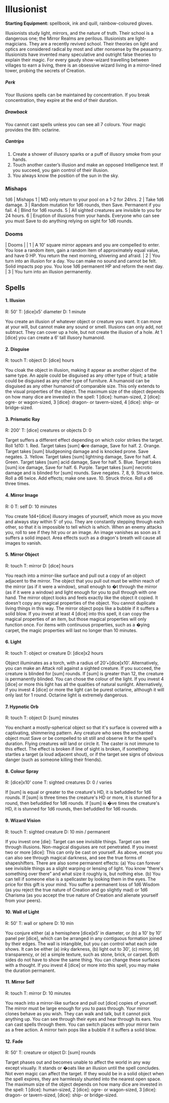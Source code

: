 # Illusionist 

**Starting Equipment:** spellbook, ink and quill, rainbow-coloured
gloves.

Illusionists study light, mirrors, and the nature of truth. Their
school is a dangerous one; the Mirror Realms are perilous.
Illusionists are light-magicians. They are a recently revived
school. Their theories on light and optics are considered radical
by most and utter nonsense by the peasantry. Illusionists have
invented many speculative and outright false theories to explain
their magic. For every gaudy show-wizard travelling between
villages to earn a living, there is an obsessive wizard living in a
mirror-lined tower, probing the secrets of Creation.

##### Perk

Your Illusions spells can be maintained by concentration. If you
break concentration, they expire at the end of their duration.

##### Drawback

You cannot cast spells unless you can see all 7 colours. Your
magic provides the 8th: octarine.

##### Cantrips

1. Create a shower of illusory sparks or a puff of illusory smoke from your hands.
2. Touch another caster’s illusion and make an opposed Intelligence test. If you succeed, you gain control of their illusion.
3. You always know the position of the sun in the sky.

### Mishaps

1d6 | Mishaps
1 | MD only return to your pool on a 1-2 for 24hrs.
2 | Take 1d6 damage.
3 | Random mutation for 1d6 rounds, then Save. Permanent if you fail.
4 | Blind for 1d6 rounds.
5 | All sighted creatures are invisible to you for 24 hours.
6 | Eruption of illusions from your hands. Everyone who can see you must Save to do anything relying on sight for 1d6 rounds.

### Dooms 

| Dooms |
| 1 | A 10’ square mirror appears and you are compelled to enter. You lose a random item, gain a random item of approximately equal value, and have 0 HP. You return the next morning, shivering and afraid.
| 2 | You turn into an illusion for a day. You can make no sound and cannot be felt. Solid impacts pop you. You lose 1d6 permanent HP and reform the next day.
| 3 | You turn into an illusion permanently.

## Spells

#### 1. Illusion

R: 50' T: [dice]x5' diameter D: 1 minute

You create an illusion of whatever object or creature you want. It can move at
your will, but cannot make any sound or smell. Illusions can only add, not
subtract. They can cover up a hole, but not create the illusion of a hole. At 1
[dice] you can create a 6’ tall illusory humanoid.

#### 2. Disguise

R: touch T: object D: [dice] hours

You cloak the object in illusion, making it appear as another object of the
same
type. An apple could be disguised as any other type of fruit; a table could be
disguised as any other type of furniture. A humanoid can be disguised as any
other humanoid of comparable size. This only extends to the visual properties
of
the object. The maximum size of the object depends on how many dice are
invested in the spell: 1 [dice]: human-sized, 2 [dice]: ogre- or wagon-sized, 3 [dice]: dragon- or tavern-sized, 4 [dice]: ship- or bridge-sized.

#### 3. Prismatic Ray

R: 200' T: [dice] creatures or objects D: 0

Target suffers a different effect depending on which color strikes the target.
Roll
1d10: 1. Red. Target takes [sum] �re damage, Save for half. 2. Orange. Target
takes [sum] bludgeoning damage and is knocked prone. Save negates. 3.
Yellow. Target takes [sum] lightning damage, Save for half. 4. Green. Target
takes [sum] acid damage, Save for half. 5. Blue. Target takes [sum] ice damage,
Save for half. 6. Purple. Target takes [sum] necrotic damage and is blinded for
[sum] rounds. Save negates. 7, 8, 9. Struck twice. Roll a d6 twice. Add
effects;
make one save. 10. Struck thrice. Roll a d6 three times.

#### 4. Mirror Image

R: 0 T: self D: 10 minutes

You create 1d4+[dice] illusory images of yourself, which move as you move and
always stay within 5' of you. They are constantly stepping through each other,
so
that it is impossible to tell which is which. When an enemy attacks you, roll
to see
if they hit you or an image. An image vanishes as soon as it suffers a solid
impact. Area effects such as a dragon's breath will cause all images to vanish.

#### 5. Mirror Object

R: touch T: mirror D: [dice] hours

You reach into a mirror-like surface and pull out a copy of an object adjacent
to
the mirror. The object that you pull out must be within reach of the mirror (as
if it
were a window), small enough to �t through the mirror (as if it were a window)
and light enough for you to pull through with one hand. The mirror object looks
and feels exactly like the object it copied. It doesn't copy any magical
properties
of the object. You cannot duplicate living things in this way. The mirror
object
pops like a bubble if it suffers a solid blow. If you invest at least 4 [dice]
into this
spell, it can copy the magical properties of an item, but those magical
properties
will only function once. For items with continuous properties, such as a �ying
carpet, the magic properties will last no longer than 10 minutes.

#### 6. Light


R: touch T: object or creature D: [dice]x2 hours

Object illuminates as a torch, with a radius of 20’+[dice]x10’. Alternatively,
you
can make an Attack roll against a sighted creature. If you succeed, the
creature
is blinded for [sum] rounds. If [sum] is greater than 12, the creature is
permanently blinded. You can chose the colour of the light. If you invest 4
[dice]
or more this light has all the qualities of natural sunlight. Alternatively, if
you
invest 4 [dice] or more the light can be purest octarine, although it will only
last
for 1 round. Octarine light is extremely dangerous.

#### 7. Hypnotic Orb

R: touch T: object D: [sum] minutes

You enchant a mostly-spherical object so that it's surface is covered with a
captivating, shimmering pattern. Any creature who sees the enchanted object
must Save or be compelled to sit still and observe it for the spell's duration.
Flying creatures will land or circle it. The caster is not immune to this
effect. The
effect is broken if line of sight is broken, if something startles a target (a
loud
adjacent shout), or if the target see signs of obvious danger (such as someone
killing their friends).

#### 8. Colour Spray

R: [dice]x10' cone T: sighted creatures D: 0 / varies

If [sum] is equal or greater to the creature's HD, it is befuddled for 1d6
rounds. If
[sum] is three times the creature's HD or more, it is stunned for a round, then
befuddled for 1d6 rounds. If [sum] is �ve times the creature's HD, it is
stunned for
1d6 rounds, then befuddled for 1d6 rounds.

#### 9. Wizard Vision

R: touch T: sighted creature D: 10 min / permanent

If you invest one [die]: Target can see invisible things. Target can see
through
illusions. Non-magical disguises are not penetrated.
If you invest two or more [dice]: This can only be cast on yourself. As above,
except you can also see through magical darkness, and see the true forms of
shapeshifters. There are also some permanent effects: (a) You can forever see
invisible things as a slight warping or lensing of light. You know “there's
something over there” and what size it roughly is, but nothing else. (b) You
can
tell if someone else is a spellcaster by looking them in the eyes.
The price for this gift is your mind. You suffer a permanent loss of 1d6 Wisdom
(as you reject the true nature of Creation and go slightly mad) or 1d6 Charisma
(as you accept the true nature of Creation and alienate yourself from your
peers).

#### 10. Wall of Light

R: 50' T: wall or sphere D: 10 min

You conjure either (a) a hemisphere [dice]x5’ in diameter, or (b) a 10' by 10'
panel per [dice], which can be arranged in any contiguous formation joined by
their edges. The wall is intangible, but you can control what each side shows.
It
can be either (a) inky darkness, (b) light out to 30', (c) mirror, (d)
transparency, or
(e) a simple texture, such as stone, brick, or carpet. Both sides do not have
to
show the same thing. You can change these surfaces with a thought. If you
invest 4 [dice] or more into this spell, you may make the duration permanent.

#### 11. Mirror Self

R: touch T: mirror D: 10 minutes

You reach into a mirror-like surface and pull out [dice] copies of yourself.
The
mirror must be large enough for you to pass through. Your mirror clones behave
as you wish. They can walk and talk, but it cannot pick anything up. You can
see
through their eyes and hear through its ears. You can cast spells through them.
You can switch places with your mirror twin as a free action. A mirror twin
pops
like a bubble if it suffers a solid blow.

#### 12. Fade

R: 50' T: creature or object D: [sum] rounds

Target phases out and becomes unable to affect the world in any way except
visually. It stands or �oats like an illusion until the spell concludes. Not
even
magic can affect the target. If they would be in a solid object when the spell
expires, they are harmlessly shunted into the nearest open space. The maximum
size of the object depends on how many dice are invested in the spell: 1 [dice]:
human-sized, 2 [dice]: ogre- or wagon-sized, 3 [dice]: dragon- or tavern-sized, [dice]: ship- or bridge-sized.
